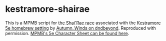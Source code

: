 # kestramore-shairae
This is a MPMB script for [the Shai'Rae race](https://imgur.com/a/eiFwftb) associated with the [Kestramore 5e homebrew setting](https://www.worldanvil.com/w/kestramore-autumnw1nds) by [Autumn_Winds on dndbeyond](https://www.dndbeyond.com/members/Autumn_Winds). Reproduced with permission. [MPMB's 5e Character Sheet can be found here](https://www.flapkan.com/).
